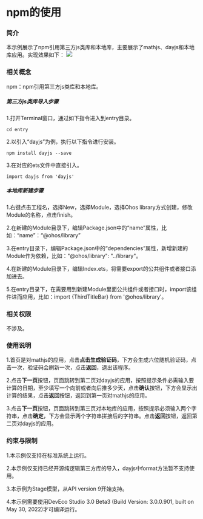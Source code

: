 # npm的使用

### 简介

本示例展示了npm引用第三方js类库和本地库，主要展示了mathjs、dayjs和本地库应用。实现效果如下：
![](./screenshots/device/index.png)

### 相关概念

npm：npm引用第三方js类库和本地库。

##### 第三方js类库导入步骤

1.打开Terminal窗口，通过如下指令进入到entry目录。

    cd entry

2.以引入“dayjs”为例，执行以下指令进行安装。

    npm install dayjs --save

3.在对应的ets文件中直接引入。

    import dayjs from 'dayjs'

##### 本地库新建步骤

1.右键点击工程名，选择New，选择Module，选择Ohos library方式创建，修改Module的名称，点击finish。

2.在新建的Module目录下，编辑Package.json中的“name”属性，比如：“name”：“@ohos/library”

3.在entry目录下，编辑Package.json中的“dependencies”属性，新增新建的Module作为依赖，比如："@ohos/library": "../library"。

4.在新建的Module目录下，编辑Index.ets，将需要export的公共组件或者接口添加进去。

5.在entry目录下，在需要用到新建Module里面公共组件或者接口时，import该组件进而应用，比如：import {ThirdTitleBar} from '@ohos/library'。

### 相关权限

不涉及。

### 使用说明

1.首页是对mathjs的应用，点击**点击生成验证码**，下方会生成六位随机验证码，点击一次，验证码会刷新一次，点击**返回**，退出该程序。

2.点击**下一页**按钮，页面跳转到第二页对dayjs的应用，按照提示条件必需输入要计算的日期，至少填写一个向前或者向后推多少天，点击**确认**按钮，下方会显示出计算的结果，点击**返回**按钮，返回到第一页对mathjs的应用。

3.点击**下一页**按钮，页面跳转到第三页对本地库的应用，按照提示必须输入两个字符串，点击**确定**，下方会显示两个字符串拼接后的字符串。点击**返回**按钮，返回第二页对dayjs的应用。

### 约束与限制

1.本示例仅支持在标准系统上运行。

2.本示例仅支持已经开源纯逻辑第三方库的导入，dayjs中format方法暂不支持使用。

3.本示例为Stage模型，从API version 9开始支持。

4.本示例需要使用DevEco Studio 3.0 Beta3 (Build Version: 3.0.0.901, built on May 30, 2022)才可编译运行。

